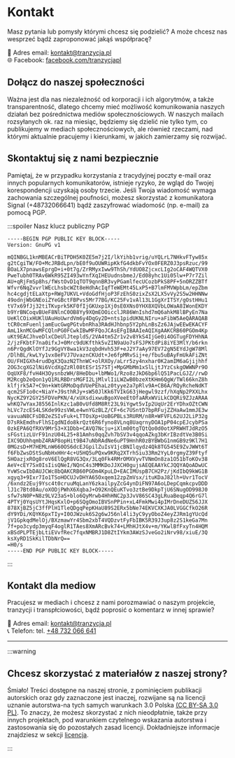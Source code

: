# Kontakt

Masz pytania lub pomysły którymi chcesz się podzielić? A może chcesz nas wesprzeć bądź zaproponować jakąś współpracę?

📧 Adres email: [kontakt@tranzycja.pl](mailto:kontakt@tranzycja.pl)  
🌐 Facebook: [facebook.com/tranzycjapl](https://www.facebook.com/tranzycjapl/)  

## Dołącz do naszej społeczności
Ważna jest dla nas niezależność od korporacji i ich algorytmów, a także transparentność, dlatego chcemy mieć możliwość komunikowania naszych działań bez pośrednictwa mediów społecznościowych. W naszych mailach rozsyłanych ok. raz na miesiąc, będziemy się dzielić nie tylko tym, co publikujemy w mediach społecznościowych, ale również rzeczami, nad którymi aktualnie pracujemy i kierunkami, w jakich zamierzamy się rozwijać. 

<script type="text/javascript" src="https://webform.statslive.info/ow/eyJpdiI6IkdnU2pPVWNwUmdPWFpTWURabENMaE1oMEpSMnBcL1B4Tkl1XC9GV21TMjBrTT0iLCJ2YWx1ZSI6InRzXC9XTXZhaUlXM3Q0SVpMdXRRWlBITlNFNmVFbDZLVXJuRHBaUFlibjE0PSIsIm1hYyI6ImVmYzRjOGIwNmVmNjcwODI4NWIzNDVkMmNiYTZlNGU2ZGIzMTVjMTFmNGU5ZWM1ODg2YzNjZTJmN2FhMjE0ZjcifQ=="></script>

## Skontaktuj się z nami bezpiecznie

Pamiętaj, że w przypadku korzystania z tracydyjnej poczty e-mail oraz innych popularnych komunikatorów, istnieje ryzyko, że wgląd do Twojej korespondencji uzyskają osoby trzecie. Jeśli Twoja wiadomość wymaga zachowania szczególnej poufności, możesz skorzystać z komunikatora Signal (+48732066641) bądź zaszyfrować wiadomość (np. e-mail) za pomocą PGP.

:::spoiler Nasz klucz publiczny PGP

```
-----BEGIN PGP PUBLIC KEY BLOCK-----
Version: GnuPG v1

mQINBGL1knMBEACrBiTPDH5K0ZE5m7j2I/lkYihb1vrig/uYQLrL7NHkvFTyw85x
g2tCgiTW/FO+McJRBdLpn/bE0f9uOUWRipKkfG4dkbFvYOx0FERZ0J3psRzuc/99
BOaLX7pnawsEprgD+i+0t7g/ZrRMyxIww9ThSh/YdUO8ZjcxcLIg2oCAF4WQTVX0
PweTubh0TRAv6WkR95ZI493wYnfXqIHEUudnsbmeJ/Ed08yhc1Ui05lw+P7r7Zil
AU+qRjFmSp8hs/fWstOvD1qTOT9qnnBR3vyPGamlfecUCozbPkS8PF+5nORZZBTf
Wfvr6NqZvvrlWEcLhsbcWZt8eHdhAcIqfTeWEMt45LxP5+B7lmFMVWpbLm/epZbm
hc4cgdjtELaXtp+RWg7UKVL+VdoGdfHjoP3FzEhS0zixZsX2LX5vVy2S5w2HHNNw
49odnjWbGNEoiZYeGBctFBPvs5Mr77BG/KC25Fv1vAl13L1GgXrITSY/gOstHHu1
tV7x69fJj32tiTKvprk5KF0fIjGKUxp1Xj0sE0XNs0YHX8XQVbLOWaA8IWonEKDY
b9YrBNCoqvBUeF8NlnC0OB8Yy9XQmEOOicclJR86WnIshd7mQ6ahkM8lBPyEn7Na
UeKlCOixHUKlUAuHoUwrdVm6y4DqGy2D+nts1pidUKNLNIru+aFibW5AeQARAQAB
tCR0cmFuenljamEucGwgPGtvbnRha3RAdHJhbnp5Y2phLnBsZz6JAjwEEwEKACYF
AmL1knMCGwMFCQlnPG0FCwkIBwMFFQoJCAsEFgIBAAIeAQIXgAAKCRB60PGOm4Kp
uKt9EACJhveDlxCDeUlJtepldS/2VA4tm5Zr1v2v8YkS4IjGe0i4OGTugFDYHhNA
2/jzFKbtF7na0ifxJ+0Mrc9dUKfthk5vZIN9aUo7sFSJPKtdPi8iYE3MlY/b6rkn
n6PrQgdKlOYfJz9GgVY8wa1kV3zqbdHvh53F+eJ2Y7aAy97EV72gN5EYdJgW78Ml
/DlhBL/kwLYy1vx8eFVJ7UvaznCKUdt+Je6fpMRvSij+e/fbu5uBAyFmUkAFiZNt
OU/FHIGXh4rudDgX3QazN2ThnWC+olRXOy/aLrr5zy4nxhar0K2amIM6aGjijhhf
2OG3cgXG2lNi6VcdXgZzRl08tESr1S7STj+MpGMbMm1xSlLjtJYzCskgOWWNPr9O
OqUXF8/fvH4H3OysnbzWH/8HeDbu+lbMWo1/Rzo8zJkD6bp6lQ51PacLGJZ//rwD
M2Rcgb2eQon1yQ1RLRBDrsMGFI2LjMlvlIiLWZwB0bzeXtKHm6QgW/TWl66knZ8h
klfjrk5A7+C9n+kWtGRMoDqdVUePEhaLz0tyye2a7pRlv9A+CB6A/RQyRcheNdKT
qcm2SF1o0c+NiaY+J9sthRJy+sW50JlKk6TVIkG63jHegwl9zzf/hXqNp2PXXLhx
NycKZ9Y2GY25FDVePKN/4/xUXsdixwuBgoXVeeEtOfaARxWViLkCDQRi9ZJzARAA
whKQ7wYaxJ8556InlKzc1aB0vUfd8M8Rt23L9iYgwt5vIp2UqUr2ErYDhxOZtCWN
hLVc7zcES4LSKde99zsVWLe4wnYGzBLZ/CF+6c7USntD7bpRFujZZHaAw1mmJE3w
vavuaN8CFsDB2eZSIvFuk+LTTOsXp+UoBGPBLs3RURM/n8R+WFVFL62UJ2LiP32g
D7sRkEmdhvFlhSIgdNIdo8krQzt6R6fyno8VLnq8UaqrnyDOA1pP04cpEJcybPSa
0zkEPA6QfRXV9MrS3+X1Dbb+CAVQ7Ncju+iXlm00tgTQtQo0d0otXPRWHTJdRzO5
sFGstizLUrF91nzU04L25+81Amhs0qqZvh7bSV3v4qqoAZkg3bKrIBzdtVe3B0Si
IXC9DUhhqmbZ4RAP8opHit9B47uNbRAdNe6uPT9HnhR0zBYBWbG1nmGB9z9Kl7H1
0MGzsD+M7HEMLnW660OS6dcEJGpilZuIsV1jcBNIlqydz4Qk8TG545E9ZvJWWt6T
f6FbZwsDStSuNbHxHHr4c+U5HQ5uPQxw9KRq2XTrhSiu33Rm2YyL0rgmyZ39Ftyf
5HOazjxROg8roV6ElQgR8VG3Qx/3Lq0Fk4RMrOMXVyvTVNmOn8za1O51bToKOv38
AeV+cEY7Sx0IsIisQNeI/NQnC4s3MMKDoJJXCH0gujsAEQEAAYkCJQQYAQoADwUC
YvWScwIbDAUJCWc8bQAKCRB60PGOm4KpuLD+EACIMUspB7CH2Pz/jKdIbQ9kWG1B
xgyq3+9Ixr7Io1TSoHOCUJvDHYA65Oxqem12zpZmVsx/ituKDaJ82lh+Uvr1TocV
/6xndz2Euj9Ysc4t0cruuMqLanY6zkailpyZcG4ynDiFN97A6oLDepCqmkcpvDDD
lJ1c7Btd0Au/oXODjPWhX6XqbaJ+O92KnQEuKTvo3ztBe9DkpTjU6SNugOD998J0
sfw7sN0P+N8z9LV23aS+blo6QyMrwb4HhHNC2p3JvV86SC43gLRuaBeqp4Q6rG7l
4PTYj0YqsUYtJHqsKxlO+p6SQgOmoIBVSnPPin+xL4FmkMwi4pIMrDneDUZ56JJX
878XjBZ5jC3ffPlH1TleQDgqPepKHaU89S2ERx5bNe74EKVCXKJA0LVGGCfkO26R
dY9YDi/KQYK6pxTIy+I0OJWzuk6S2g6wJ56nl4li3yC9yyOboZ4eyZJRm1gYUcQd
jV1GpkqdMelOj/BXzmawYr4Sbm2xbT4VQDzvtFyFbIBK5R39J3up8z2S1keGa7Mn
7f+po3cydp3myqF4oglR1TAes8XmARcBvk74+LMhHJtX4v+m/YKwlBfFxyTn4HQM
xBSdPLPTEjbLtiEVvfRec7fqxNMBRJ1D8ZtIYkm3AWzSJveGo2iNrv98/xiuE/3Q
ksXyRD1SkKilTDbNrQ==
=H0/s
-----END PGP PUBLIC KEY BLOCK-----
```

:::

## Kontakt dla mediow

Pracujesz w mediach i chcesz z nami porozmawiać o naszym projekcie, tranzycji i transpłciowości, bądź poprosić o komentarz w innej sprawie?

📧 Adres email: [kontakt@tranzycja.pl](mailto:kontakt@tranzycja.pl)  
📞 Telefon: tel. [+48 732 066 641](tel:+48732066641)

---

:::warning

## Chcesz skorzystać z materiałów z naszej strony?

Śmiało! Treści dostępne na naszej stronie, z pominięciem publikacji autorskich oraz gdy zaznaczone jest inaczej, rozwijane są na licencji uznanie autorstwa-na tych samych warunkach 3.0 Polska [(CC BY-SA 3.0 PL)](https://creativecommons.org/licenses/by-sa/3.0/pl/). To znaczy, że możesz skorzystać z nich nieodpłatnie, także przy innych projektach, pod warunkiem czytelnego wskazania autorstwa i zastosowania się do pozostałych zasad licencji. Dokładniejsze informacje znajdziesz w sekcji [licencja](/wsparcie/licencja).

:::
